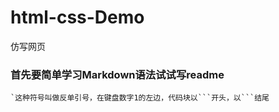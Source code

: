 # html-css-Demo
仿写网页

### 首先要简单学习Markdown语法试试写readme


```
`这种符号叫做反单引号，在键盘数字1的左边，代码块以```开头，以```结尾

```
